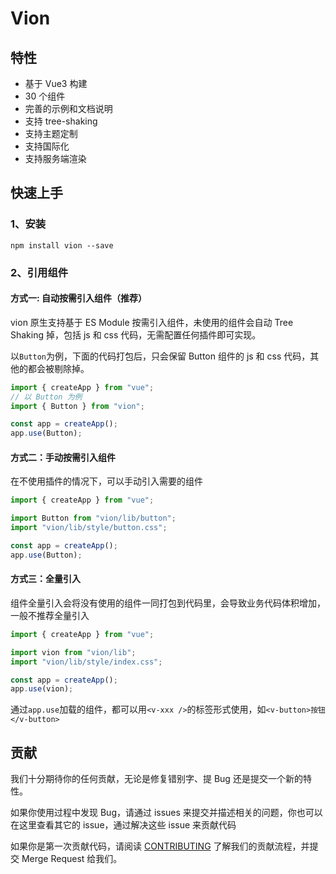 # Vion

## 特性

- 基于 Vue3 构建
- 30 个组件
- 完善的示例和文档说明
- 支持 tree-shaking
- 支持主题定制
- 支持国际化
- 支持服务端渲染

## 快速上手

### 1、安装

```
npm install vion --save
```

### 2、引用组件

#### 方式一: 自动按需引入组件（推荐）

vion 原生支持基于 ES Module 按需引入组件，未使用的组件会自动 Tree Shaking 掉，包括 js 和 css 代码，无需配置任何插件即可实现。

以`Button`为例，下面的代码打包后，只会保留 Button 组件的 js 和 css 代码，其他的都会被剔除掉。

```js
import { createApp } from "vue";
// 以 Button 为例
import { Button } from "vion";

const app = createApp();
app.use(Button);
```

#### 方式二：手动按需引入组件

在不使用插件的情况下，可以手动引入需要的组件

```js
import { createApp } from "vue";

import Button from "vion/lib/button";
import "vion/lib/style/button.css";

const app = createApp();
app.use(Button);
```

#### 方式三：全量引入

组件全量引入会将没有使用的组件一同打包到代码里，会导致业务代码体积增加，一般不推荐全量引入

```js
import { createApp } from "vue";

import vion from "vion/lib";
import "vion/lib/style/index.css";

const app = createApp();
app.use(vion);
```

通过`app.use`加载的组件，都可以用`<v-xxx />`的标签形式使用，如`<v-button>按钮</v-button>`

## 贡献

我们十分期待你的任何贡献，无论是修复错别字、提 Bug 还是提交一个新的特性。

如果你使用过程中发现 Bug，请通过 issues 来提交并描述相关的问题，你也可以在这里查看其它的 issue，通过解决这些 issue 来贡献代码

如果你是第一次贡献代码，请阅读 [CONTRIBUTING](./CONTRIBUTING.md) 了解我们的贡献流程，并提交 Merge Request 给我们。
